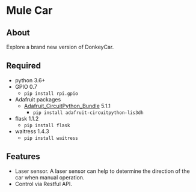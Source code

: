 # Mule Car

## About
Explore a brand new version of DonkeyCar.

## Required
- python 3.6+
- GPIO 0.7
  - `pip install rpi.gpio`
- Adafruit packages
  - [Adafruit_CircuitPython_Bundle](https://github.com/adafruit/Adafruit_CircuitPython_Bundle) 5.1.1
    - `pip install adafruit-circuitpython-lis3dh`
- flask 1.1.2
  - `pip install flask`
- waitress 1.4.3
  - `pip install waitress`

## Features
- Laser sensor. A laser sensor can help to determine the direction of the car when manual operation.
- Control via Restful API.
